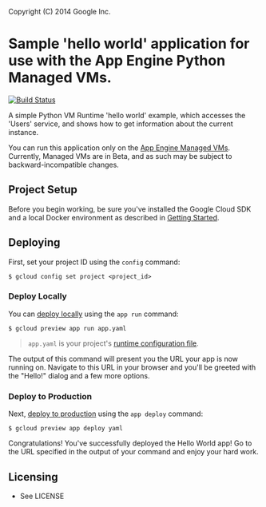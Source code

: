 Copyright (C) 2014 Google Inc.

# Sample 'hello world' application for use with the App Engine Python Managed VMs.

[![Build Status](https://travis-ci.org/GoogleCloudPlatform/appengine-python-vm-hello.svg?branch=master)](https://travis-ci.org/GoogleCloudPlatform/appengine-python-vm-hello)

A simple Python VM Runtime 'hello world' example, which accesses the 'Users' service, and shows how to get information about the current instance.

You can run this application only on the [App Engine Managed VMs][1]. Currently, Managed VMs are in Beta, and as such may be subject to backward-incompatible changes.

## Project Setup

Before you begin working, be sure you've installed the Google Cloud SDK and a local Docker environment as described in [Getting Started](https://cloud.google.com/appengine/docs/managed-vms/getting-started).

## Deploying

First, set your project ID using the `config` command:

	$ gcloud config set project <project_id>

### Deploy Locally

You can [deploy locally](https://cloud.google.com/appengine/docs/managed-vms/sdk#run-local) using the `app run` command:

    $ gcloud preview app run app.yaml

> `app.yaml` is your project's [runtime configuration file](https://cloud.google.com/appengine/docs/python/config/appconfig?hl=en).

The output of this command will present you the URL your app is now running on. Navigate to this URL in your browser and you'll be greeted with the "Hello!" dialog and a few more options.

### Deploy to Production

Next, [deploy to production](https://cloud.google.com/appengine/docs/managed-vms/sdk#deploy) using the `app deploy` command:

	$ gcloud preview app deploy yaml

Congratulations! You've successfully deployed the Hello World app! Go to the URL specified in the output of your command and enjoy your hard work.

## Licensing

* See LICENSE

[1]: https://cloud.google.com/appengine/docs/managed-vms/
